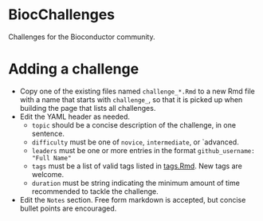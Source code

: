 # BiocChallenges

Challenges for the Bioconductor community.

# Adding a challenge

- Copy one of the existing files named `challenge_*.Rmd` to a new Rmd file with a name that starts with `challenge_`, so that it is picked up when building the page that lists all challenges.
- Edit the YAML header as needed.
  + `topic` should be a concise description of the challenge, in one sentence.
  + `difficulty` must be one of `novice`, `intermediate`, or `advanced.
  + `leaders` must be one or more entries in the format `github_username: "Full Name"`
  + `tags` must be a list of valid tags listed in [tags.Rmd](tags.Rmd).
    New tags are welcome.
  + `duration` must be string indicating the minimum amount of time recommended to tackle the challenge.
- Edit the `Notes` section.
  Free form markdown is accepted, but concise bullet points are encouraged.
